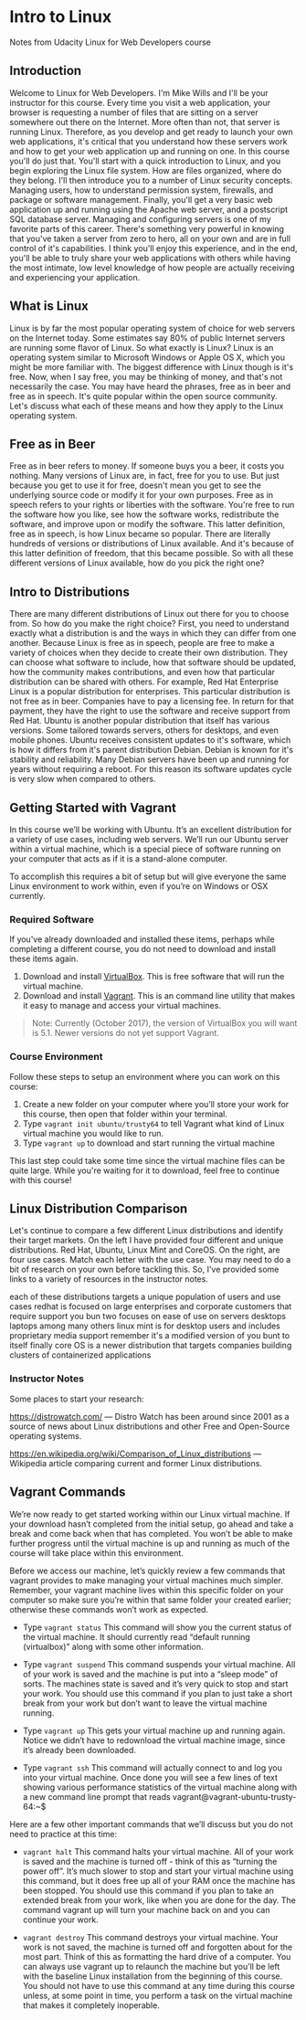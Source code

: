 # Intro to Linux
Notes from Udacity Linux for Web Developers course

## Introduction
Welcome to Linux for Web Developers.
I'm Mike Wills and I'll be your instructor for this course.
Every time you visit a web application, your browser is requesting a number of
files that are sitting on a server somewhere out there on the Internet.
More often than not, that server is running Linux.
Therefore, as you develop and get ready to launch your own web applications,
it's critical that you understand how these servers work and
how to get your web application up and running on one.
In this course you'll do just that.
You'll start with a quick introduction to Linux, and
you begin exploring the Linux file system.
How are files organized, where do they belong.
I'll then introduce you to a number of Linux security concepts.
Managing users, how to understand permission system, firewalls, and
package or software management.
Finally, you'll get a very basic web application up and
running using the Apache web server, and a postscript SQL database server.
Managing and configuring servers is one of my favorite parts of this career.
There's something very powerful in knowing that you've taken a server from
zero to hero, all on your own and are in full control of it's capabilities.
I think you'll enjoy this experience, and in the end, you'll be able to
truly share your web applications with others while having the most intimate,
low level knowledge of how people are actually receiving and
experiencing your application.

## What is Linux
Linux is by far the most popular operating system of choice for
web servers on the Internet today.
Some estimates say 80% of public Internet servers
are running some flavor of Linux.
So what exactly is Linux?
Linux is an operating system similar to Microsoft Windows or
Apple OS X, which you might be more familiar with.
The biggest difference with Linux though is it's free.
Now, when I say free, you may be thinking of money, and
that's not necessarily the case.
You may have heard the phrases, free as in beer and free as in speech.
It's quite popular within the open source community.
Let's discuss what each of these means and
how they apply to the Linux operating system.

## Free as in Beer
Free as in beer refers to money.
If someone buys you a beer, it costs you nothing.
Many versions of Linux are, in fact, free for you to use.
But just because you get to use it for free, doesn't mean you get to see
the underlying source code or modify it for your own purposes.
Free as in speech refers to your rights or liberties with the software.
You're free to run the software how you like, see how the software works,
redistribute the software, and improve upon or modify the software.
This latter definition, free as in speech, is how Linux became so popular.
There are literally hundreds of versions or distributions of Linux available.
And it's because of this latter definition of freedom,
that this became possible.
So with all these different versions of Linux available,
how do you pick the right one?

## Intro to Distributions
There are many different distributions of Linux out there for
you to choose from.
So how do you make the right choice?
First, you need to understand exactly what a distribution is and
the ways in which they can differ from one another.
Because Linux is free as in speech, people are free to make a variety of
choices when they decide to create their own distribution.
They can choose what software to include,
how that software should be updated, how the community makes contributions, and
even how that particular distribution can be shared with others.
For example, Red Hat Enterprise Linux is a popular distribution for enterprises.
This particular distribution is not free as in beer.
Companies have to pay a licensing fee.
In return for that payment, they have the right to use the software and
receive support from Red Hat.
Ubuntu is another popular distribution that itself has various versions.
Some tailored towards servers, others for desktops, and even mobile phones.
Ubuntu receives consistent updates to it's software,
which is how it differs from it's parent distribution Debian.
Debian is known for it's stability and reliability.
Many Debian servers have been up and
running for years without requiring a reboot.
For this reason its software updates cycle is very slow
when compared to others.

## Getting Started with Vagrant
In this course we’ll be working with Ubuntu. It’s an excellent distribution for a variety of use cases, including web servers. We’ll run our Ubuntu server within a virtual machine, which is a special piece of software running on your computer that acts as if it is a stand-alone computer.

To accomplish this requires a bit of setup but will give everyone the same Linux environment to work within, even if you’re on Windows or OSX currently.

### Required Software
If you've already downloaded and installed these items, perhaps while completing a different course, you do not need to download and install these items again.

1. Download and install [VirtualBox](https://www.virtualbox.org/wiki/Download_Old_Builds_5_1). This is free software that will run the virtual machine.
2. Download and install [Vagrant](https://www.vagrantup.com/). This is an command line utility that makes it easy to manage and access your virtual machines.

> Note: Currently (October 2017), the version of VirtualBox you will want is 5.1. Newer versions do not yet support Vagrant.

### Course Environment
Follow these steps to setup an environment where you can work on this course:

1. Create a new folder on your computer where you’ll store your work for this course, then open that folder within your terminal.
2. Type `vagrant init ubuntu/trusty64` to tell Vagrant what kind of Linux virtual machine you would like to run.
3. Type `vagrant up` to download and start running the virtual machine

This last step could take some time since the virtual machine files can be quite large. While you're waiting for it to download, feel free to continue with this course!

## Linux Distribution Comparison
Let's continue to compare a few different Linux distributions and
identify their target markets.
On the left I have provided four different and unique distributions.
Red Hat, Ubuntu, Linux Mint and CoreOS.
On the right, are four use cases.
Match each letter with the use case.
You may need to do a bit of research on your own before tackling this.
So, I've provided some links to a variety of resources
in the instructor notes.

each of these distributions targets a
unique population of users and use cases
redhat is focused on large enterprises
and corporate customers that require
support you bun two focuses on ease of
use on servers desktops laptops among
many others linux mint is for desktop
users and includes proprietary media
support remember it's a modified version
of you bunt to itself finally core OS is
a newer distribution that targets
companies building clusters of
containerized applications

### Instructor Notes
Some places to start your research:

https://distrowatch.com/ — Distro Watch has been around since 2001 as a source of news about Linux distributions and other Free and Open-Source operating systems.

https://en.wikipedia.org/wiki/Comparison_of_Linux_distributions — Wikipedia article comparing current and former Linux distributions.

## Vagrant Commands
We’re now ready to get started working within our Linux virtual machine. If your download hasn’t completed from the initial setup, go ahead and take a break and come back when that has completed. You won’t be able to make further progress until the virtual machine is up and running as much of the course will take place within this environment.

Before we access our machine, let’s quickly review a few commands that vagrant provides to make managing your virtual machines much simpler. Remember, your vagrant machine lives within this specific folder on your computer so make sure you’re within that same folder your created earlier; otherwise these commands won’t work as expected.

* Type `vagrant status`
This command will show you the current status of the virtual machine. It should currently read “default running (virtualbox)” along with some other information.

* Type `vagrant suspend`
This command suspends your virtual machine. All of your work is saved and the machine is put into a “sleep mode” of sorts. The machines state is saved and it’s very quick to stop and start your work. You should use this command if you plan to just take a short break from your work but don’t want to leave the virtual machine running.

* Type `vagrant up`
This gets your virtual machine up and running again. Notice we didn’t have to redownload the virtual machine image, since it’s already been downloaded.

* Type `vagrant ssh`
This command will actually connect to and log you into your virtual machine. Once done you will see a few lines of text showing various performance statistics of the virtual machine along with a new command line prompt that reads vagrant@vagrant-ubuntu-trusty-64:~$

Here are a few other important commands that we’ll discuss but you do not need to practice at this time:

* `vagrant halt`
This command halts your virtual machine. All of your work is saved and the machine is turned off - think of this as “turning the power off”. It’s much slower to stop and start your virtual machine using this command, but it does free up all of your RAM once the machine has been stopped. You should use this command if you plan to take an extended break from your work, like when you are done for the day. The command vagrant up will turn your machine back on and you can continue your work.

* `vagrant destroy`
This command destroys your virtual machine. Your work is not saved, the machine is turned off and forgotten about for the most part. Think of this as formatting the hard drive of a computer. You can always use vagrant up to relaunch the machine but you’ll be left with the baseline Linux installation from the beginning of this course. You should not have to use this command at any time during this course unless, at some point in time, you perform a task on the virtual machine that makes it completely inoperable.
